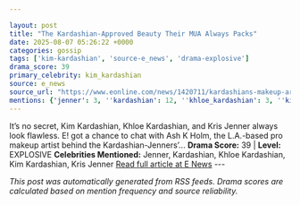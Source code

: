 ```yaml
---

layout: post
title: "The Kardashian-Approved Beauty Their MUA Always Packs"
date: 2025-08-07 05:26:22 +0000
categories: gossip
tags: ['kim-kardashian', 'source-e_news', 'drama-explosive']
drama_score: 39
primary_celebrity: kim_kardashian
source: e_news
source_url: "https://www.eonline.com/news/1420711/kardashians-makeup-artist-reveals-the-sephora-brand-they-all-love?cmpid=rss-syndicate-genericrss-us-top_stories"
mentions: {'jenner': 3, ''kardashian': 12, ''khloe_kardashian': 3, ''kim_kardashian': 18, ''kris_jenner': 3}
---
```


It’s no secret, Kim Kardashian, Khloe Kardashian, and Kris Jenner always look flawless. E! got a chance to chat with Ash K Holm, the L.A.-based pro makeup artist behind the Kardashian-Jenners’... **Drama Score:** 39 | **Level:** EXPLOSIVE **Celebrities Mentioned:** Jenner, Kardashian, Khloe Kardashian, Kim Kardashian, Kris Jenner [Read full article at E News](https://www.eonline.com/news/1420711/kardashians-makeup-artist-reveals-the-sephora-brand-they-all-love?cmpid=rss-syndicate-genericrss-us-top_stories) --- 

*This post was automatically generated from RSS feeds. Drama scores are calculated based on mention frequency and source reliability.*